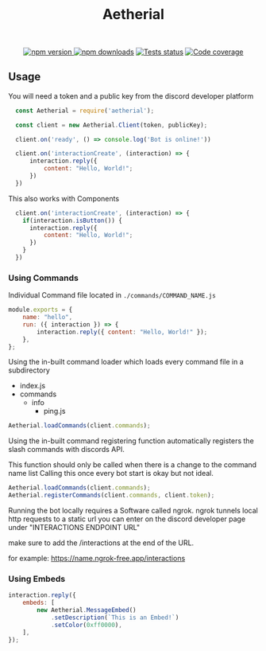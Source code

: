 <div align="center">
    <br />
    <h1> Aetherial </h1>
    <br />
    <p>
      <a href="https://npmjs.com/package/aetherial"> <img src="https://img.shields.io/npm/v/aetherial.svg?maxAge=3600" alt="npm version" /> </a>
      <a href="https://www.npmjs.com/package/aetherial"><img src="https://img.shields.io/npm/dt/aetherial.svg?maxAge=3600" alt="npm downloads" /></a>
      <a href="https://github.com/pyxelcodes/aetherial/actions"><img src="https://github.com/Pyxelcodes/aetherial/actions/workflows/eslint.yml/badge.svg" alt="Tests status" /></a>
      <a href="https://codecov.io/gh/PyxelCodes/Aetherial" ><img src="https://codecov.io/gh/PyxelCodes/Aetherial/branch/main/graph/badge.svg?precision=2" alt="Code coverage" /></a>
    </p>
</div>

## Usage

You will need a token and a public key from the discord developer platform

```js
  const Aetherial = require('aetherial');

  const client = new Aetherial.Client(token, publicKey);

  client.on('ready', () => console.log('Bot is online!'))

  client.on('interactionCreate', (interaction) => {
      interaction.reply({
          content: "Hello, World!";
      })
  })
```

This also works with Components

```js
  client.on('interactionCreate', (interaction) => {
    if(interaction.isButton()) {
      interaction.reply({
          content: "Hello, World!";
      })
    }
  })
```

### Using Commands

Individual Command file located in `./commands/COMMAND_NAME.js`

```js
module.exports = {
    name: "hello",
    run: ({ interaction }) => {
        interaction.reply({ content: "Hello, World!" });
    },
};
```

Using the in-built command loader which loads every command file in a subdirectory

-   index.js
-   commands
    -   info
        -   ping.js

```js
Aetherial.loadCommands(client.commands);
```

Using the in-built command registering function automatically registers the slash commands with discords API.

This function should only be called when there is a change to the command name list
Calling this once every bot start is okay but not ideal.

```js
Aetherial.loadCommands(client.commands);
Aetherial.registerCommands(client.commands, client.token);
```

Running the bot locally requires a Software called ngrok.
ngrok tunnels local http requests to a static url you can enter on the discord developer page under "INTERACTIONS ENDPOINT URL"

make sure to add the /interactions at the end of the URL.

for example: https://name.ngrok-free.app/interactions

### Using Embeds

```js
interaction.reply({
    embeds: [
        new Aetherial.MessageEmbed()
            .setDescription(`This is an Embed!`)
            .setColor(0xff0000),
    ],
});
```
